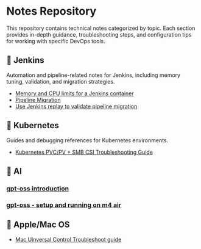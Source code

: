 # Notes Repository

This repository contains technical notes categorized by topic. Each section provides in-depth guidance, troubleshooting steps, and configuration tips for working with specific DevOps tools.

## 📁 Jenkins

Automation and pipeline-related notes for Jenkins, including memory tuning, validation, and migration strategies.

- [Memory and CPU limits for a Jenkins container](jenkins/jenkins-memory.md)
- [Pipeline Migration](jenkins/pipeline-migration.md)
- [Use Jenkins replay to validate pipeline migration](jenkins/pipeline-replay.md)

## 📁 Kubernetes

Guides and debugging references for Kubernetes environments.

- [Kubernetes PVC/PV + SMB CSI Troubleshooting Guide](kubernetes/pvc-pv-smb-troubleshooting-guide.md)

## 📁 AI
### [gpt-oss introduction](ai/gpt-oss/gpt-oss.md)
### [gpt-oss - setup and running on m4 air](ai/gpt-oss/m4-setup.md)

## 📁 Apple/Mac OS

- [Mac Uinversal Control Troubleshoot guide](apple/mac-universal-control.md)

